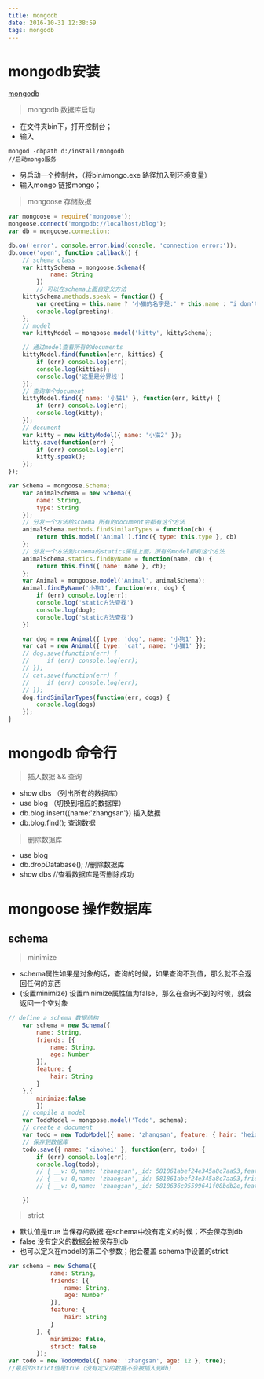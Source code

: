 ```yaml
---
title: mongodb
date: 2016-10-31 12:38:59
tags: mongodb
---
```


# mongodb安装
[mongodb](https://www.mongodb.com/download-center?jmp=nav#community)

> mongodb 数据库启动

+ 在文件夹bin下，打开控制台；
+ 输入
```
mongod -dbpath d:/install/mongodb
//启动mongo服务
```
+ 另启动一个控制台，（将bin/mongo.exe 路径加入到环境变量）
+ 输入mongo 链接mongo；

> mongoose 存储数据

```js
var mongoose = require('mongoose');
mongoose.connect('mongodb://localhost/blog');
var db = mongoose.connection;

db.on('error', console.error.bind(console, 'connection error:'));
db.once('open', function callback() {
    // schema class
    var kittySchema = mongoose.Schema({
            name: String
        })
        // 可以在schema上面自定义方法
    kittySchema.methods.speak = function() {
        var greeting = this.name ? '小猫的名字是:' + this.name : "i don't have a name";
        console.log(greeting);
    };
    // model
    var kittyModel = mongoose.model('kitty', kittySchema);

    // 通过model查看所有的documents
    kittyModel.find(function(err, kitties) {
        if (err) console.log(err);
        console.log(kitties);
        console.log('这里是分界线')
    });
    // 查询单个document
    kittyModel.find({ name: '小猫1' }, function(err, kitty) {
        if (err) console.log(err);
        console.log(kitty);
    });
    // document
    var kitty = new kittyModel({ name: '小猫2' });
    kitty.save(function(err) {
        if (err) console.log(err)
        kitty.speak();
    });
});
```

```js
var Schema = mongoose.Schema;
    var animalSchema = new Schema({
        name: String,
        type: String
    });
    // 分发一个方法给schema 所有的document会都有这个方法
    animalSchema.methods.findSimilarTypes = function(cb) {
        return this.model('Animal').find({ type: this.type }, cb)
    };
    // 分发一个方法到schema的statics属性上面，所有的model都有这个方法
    animalSchema.statics.findByName = function(name, cb) {
        return this.find({ name: name }, cb);
    };
    var Animal = mongoose.model('Animal', animalSchema);
    Animal.findByName('小狗1', function(err, dog) {
        if (err) console.log(err);
        console.log('static方法查找')
        console.log(dog);
        console.log('static方法查找')
    })

    var dog = new Animal({ type: 'dog', name: '小狗1' });
    var cat = new Animal({ type: 'cat', name: '小猫1' });
    // dog.save(function(err) {
    //     if (err) console.log(err);
    // });
    // cat.save(function(err) {
    //     if (err) console.log(err);
    // });
    dog.findSimilarTypes(function(err, dogs) {
        console.log(dogs)
    });
}
```

# mongodb 命令行

> 插入数据 && 查询 
+ show dbs （列出所有的数据库）
+  use blog （切换到相应的数据库）
+  db.blog.insert({name:'zhangsan'}) 插入数据
+  db.blog.find(); 查询数据

> 删除数据库

+ use blog
+ db.dropDatabase(); //删除数据库
+ show dbs //查看数据库是否删除成功

# mongoose 操作数据库
## schema 

> minimize 
+ schema属性如果是对象的话，查询的时候，如果查询不到值，那么就不会返回任何的东西
+ (设置minimize) 设置minimize属性值为false，那么在查询不到的时候，就会返回一个空对象

```js
// define a schema 数据结构
    var schema = new Schema({
        name: String,
        friends: [{
            name: String,
            age: Number
        }],
        feature: {
            hair: String
        }
    },{
        minimize:false
        })
    // compile a model
    var TodoModel = mongoose.model('Todo', schema);
    // create a document 
    var todo = new TodoModel({ name: 'zhangsan', feature: { hair: 'heide' } });
    // 保存到数据库
    todo.save({ name: 'xiaohei' }, function(err, todo) {
        if (err) console.log(err);
        console.log(todo);  
        // { __v: 0,name: 'zhangsan',_id: 581861abef24e345a8c7aa93,feature: { hair: 'heide' },friends: []}
        // { __v: 0,name: 'zhangsan',_id: 581861abef24e345a8c7aa93,friends: []}
        // { __v: 0,name: 'zhangsan',_id: 5818636c95599641f08bdb2e,feature: {},friends: [] }

    })
```

> strict

+ 默认值是true 当保存的数据 在schema中没有定义的时候；不会保存到db
+ false 没有定义的数据会被保存到db
+ 也可以定义在model的第二个参数；他会覆盖 schema中设置的strict
```js
var schema = new Schema({
            name: String,
            friends: [{
                name: String,
                age: Number
            }],
            feature: {
                hair: String
            }
        }, {
            minimize: false,
            strict: false
        });
var todo = new TodoModel({ name: 'zhangsan', age: 12 }, true);
//最后的strict值是true（没有定义的数据不会被插入到db）
```